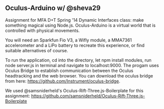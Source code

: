 Oculus-Arduino w/ @sheva29
-----------

Assignment for MFA D+T Spring '14 Dynamic Interfaces class: make something magical using Node.js.
Oculus-Arduino is a virtual world that is controlled with physical movements.

You will need an Sparkfun Fio V3, a Wifly module, a MMA7361 accelerometer and a LiPo battery to recreate this experience, or find suitable alternatives of course.

To run the application, cd into the directory, let npm install modules, run node server.js in terminal and navigate to localhost:9000.
The progam uses Oculus Bridge to establish communication between the Oculus headtracking and the web browser.
You can download the oculus bridge from here: https://github.com/Instrument/oculus-bridge.

We used @samsniderheld's Oculus-Rift-Three.js-Boilerplate for this assignment: 
https://github.com/samsniderheld/Oculus-Rift-Three.js-Boilerplate
